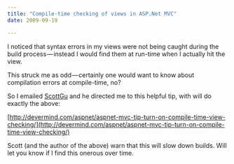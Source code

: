 ```yaml
---
title: "Compile-time checking of views in ASP.Net MVC"
date: 2009-09-19

---
```


I noticed that syntax errors in my views were not being caught during the build process — instead I would find them at run-time when I actually hit the view.

This struck me as odd — certainly one would want to know about compilation errors at compile-time, no?

So I emailed [ScottGu](http://weblogs.asp.net/scottgu/) and he directed me to this helpful tip, with will do exactly the above:

[http://devermind.com/aspnet/aspnet-mvc-tip-turn-on-compile-time-view-checking/](http://devermind.com/aspnet/aspnet-mvc-tip-turn-on-compile-time-view-checking/)

Scott (and the author of the above) warn that this will slow down builds. Will let you know if I find this onerous over time.
